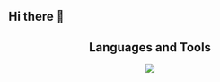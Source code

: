 ## Hi there 👋
 <H2 align="center">Languages and Tools</H2> 
<p align="center">
  <a align="center" href="https://skillicons.dev">
    <img src="https://skillicons.dev/icons?i=html,css,Tailwindcss,javascript,typescript,react,nextjs,nodejs,mysql,mongodb" />
  </a>
</p>


